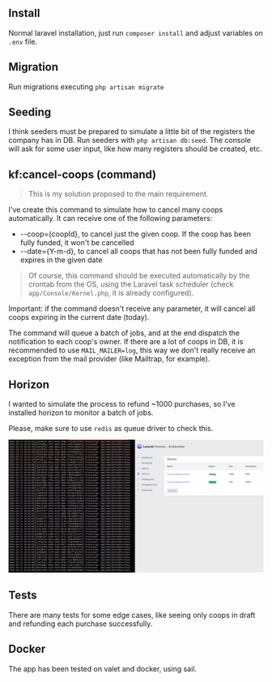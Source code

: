 ## Install

Normal laravel installation, just run `composer install` and adjust variables on `.env` file.

## Migration
Run migrations executing `php artisan migrate`

## Seeding
I think seeders must be prepared to simulate a little bit of the registers the company has in DB. Run seeders with `php artisan db:seed`. The console will ask for some user input, like how many registers should be created, etc.

## kf:cancel-coops (command)

> This is my solution proposed to the main requirement.

I've create this command to simulate how to cancel many coops automatically. It can receive one of the following parameters:

- --coop={coopId}, to cancel just the given coop. If the coop has been fully funded, it won't be cancelled
- --date={Y-m-d}, to cancel all coops that has not been fully funded and expires in the given date

> Of course, this command should be executed automatically by the crontab from the OS, using the Laravel task scheduler (check `app/Console/Kernel.php`, it is already configured).

Important: if the command doesn't receive any parameter, it will cancel all coops expiring in the current date (today).

The command will queue a batch of jobs, and at the end dispatch the notification to each coop's owner. If there are a lot of coops in DB, it is recommended to use `MAIL_MAILER=log`, this way we don't really receive an exception from the mail provider (like Mailtrap, for example).

## Horizon
I wanted to simulate the process to refund ~1000 purchases, so I've installed horizon to monitor a batch of jobs.

Please, make sure to use `redis` as queue driver to check this.

![1000 purchases refunded](public/images/refund.png)

## Tests
There are many tests for some edge cases, like seeing only coops in draft and refunding each purchase successfully.

## Docker
The app has been tested on valet and docker, using sail.
